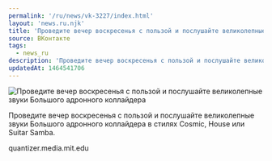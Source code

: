 ```yaml
---
permalink: '/ru/news/vk-3227/index.html'
layout: 'news.ru.njk'
title: 'Проведите вечер воскресенья с пользой и послушайте великолепные звуки Большого адронного коллайдера'
source: ВКонтакте
tags:
  - news_ru
description: 'Проведите вечер воскресенья с пользой и послушайте великолепные звуки Большого адронного коллайдера'
updatedAt: 1464541706
---
```

![Проведите вечер воскресенья с пользой и послушайте великолепные звуки Большого адронного коллайдера](https://sun9-34.userapi.com/impf/c631531/v631531484/34528/zi_r_Sw5F0w.jpg?size=1024x681&quality=96&proxy=1&sign=98372c1bf07b90140e9c39973e033902&c_uniq_tag=El-cNCfNKtF2f9vuBgCZ_CxZbnN81Wk3hLz0nUnC5_o&type=album)

Проведите вечер воскресенья с пользой и послушайте великолепные звуки Большого адронного коллайдера в стилях Cosmic, House или Suitar Samba.

quantizer.media.mit.edu
